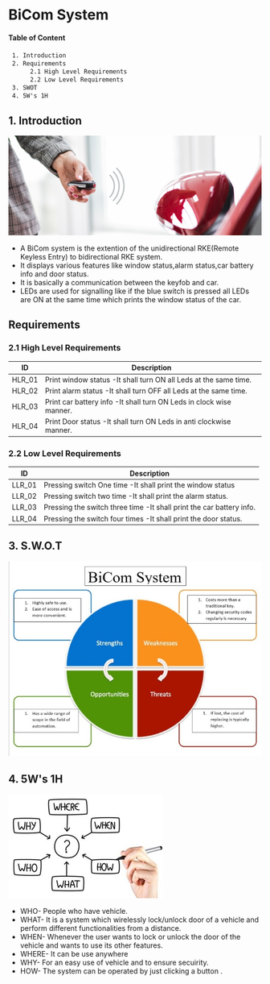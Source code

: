 # BiCom System
#### Table of Content
     1. Introduction
     2. Requirements
          2.1 High Level Requirements
          2.2 Low Level Requirements
     3. SWOT
     4. 5W's 1H

## 1. Introduction

 ![Block Diagram](https://github.com/ShamaTorgal/M3_G15/blob/main/2.BiCom/1_Requirements/Bicomsys.jpg)
 
* A BiCom system is the extention of the unidirectional RKE(Remote Keyless Entry) to bidirectional RKE system.
* It displays various features like window status,alarm status,car battery info and door status.
* It is basically a communication between the keyfob and car.
* LEDs are used for signalling like if the blue switch is pressed all LEDs are ON at the same time which prints the window status of the car.

## Requirements

### 2.1 High Level Requirements

|ID	|	Description|
| --- | --- |
|HLR_01|	Print window status	-It shall turn ON all Leds at the same time.|
|HLR_02	|Print alarm status	-It shall turn OFF all Leds at the same time.|
|HLR_03	|Print car battery info	-It shall turn ON  Leds  in clock wise manner.|
|HLR_04	|Print Door status	-It shall turn ON Leds in anti clockwise manner.|


### 2.2 Low Level Requirements

|ID|	Description|
| --- | --- |
|LLR_01|	Pressing switch One time	-It shall print the window status|
|LLR_02|	Pressing switch two time	-It shall print the alarm status.|
|LLR_03	|Pressing the switch three time -It shall print the car battery info.|
|LLR_04	|Pressing the switch four times -It shall print the door status.|

## 3. S.W.O.T

![WhatsApp Image 2022-03-11 at 12 16 44](https://github.com/ShamaTorgal/M3_G15/blob/main/2.BiCom/1_Requirements/2.jpg)

## 4. 5W's 1H
 ![Block Diagram](https://github.com/ShamaTorgal/M3_G15/blob/main/2.BiCom/1_Requirements/5w1h.jpg)

* WHO- People who have vehicle.
* WHAT- It is a system which wirelessly lock/unlock door of a vehicle and perform different functionalities from a distance.
* WHEN- Whenever the user wants to lock or unlock the door of the vehicle and wants to use its other features.
* WHERE- It can be use anywhere
* WHY- For an easy use of vehicle and to ensure secuirity.
* HOW- The system can be operated by just clicking a button .
